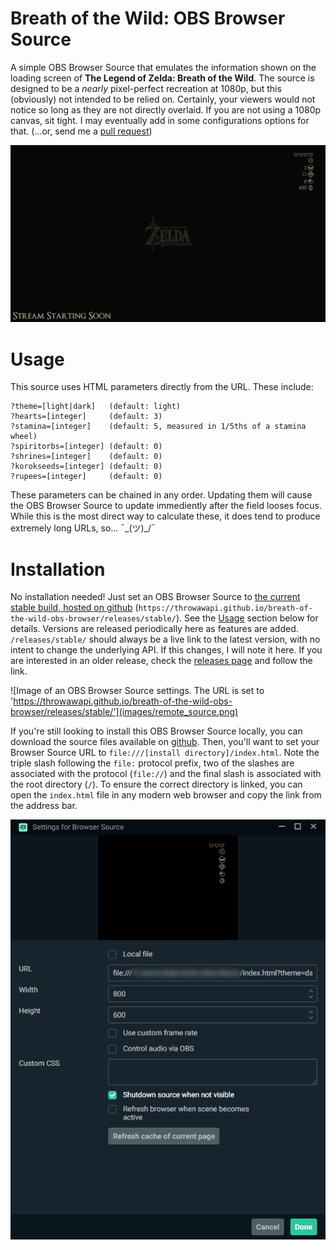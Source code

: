 # Breath of the Wild: OBS Browser Source

A simple OBS Browser Source that emulates the information shown on the loading screen of **The Legend of Zelda: Breath of the Wild**. The source is designed to be a *nearly* pixel-perfect recreation at 1080p, but this (obviously) not intended to be relied on. Certainly, your viewers would not notice so long as they are not directly overlaid. If you are not using a 1080p canvas, sit tight. I may eventually add in some configurations options for that. (...or, send me a [pull request](https://github.com/throwawAPI/breath-of-the-wild-obs-browser/pulls))

![An example of the Browser Source used in an OBS scene. The source is placed in the upper left, similar to the placement in-game.](images/obs_theme_example.png)

# Usage

This source uses HTML parameters directly from the URL. These include:
```
?theme=[light|dark]   (default: light)
?hearts=[integer]     (default: 3)
?stamina=[integer]    (default: 5, measured in 1/5ths of a stamina wheel)
?spiritorbs=[integer] (default: 0)
?shrines=[integer]    (default: 0)
?korokseeds=[integer] (default: 0)
?rupees=[integer]     (default: 0)
```

These parameters can be chained in any order. Updating them will cause the OBS Browser Source to update immediently after the field looses focus. While this is the most direct way to calculate these, it does tend to produce extremely long URLs, so... ¯\_(ツ)_/¯

# Installation
No installation needed! Just set an OBS Browser Source to [the current stable build, hosted on github](https://throwawapi.github.io/breath-of-the-wild-obs-browser/releases/stable/) (`https://throwawapi.github.io/breath-of-the-wild-obs-browser/releases/stable/`). See the [Usage](#usage) section below for details. Versions are released periodically here as features are added. `/releases/stable/` should always be a live link to the latest version, with no intent to change the underlying API. If this changes, I will note it here. If you are interested in an older release, check the [releases page](https://github.com/throwawAPI/breath-of-the-wild-obs-browser/releases) and follow the link.

![Image of an OBS Browser Source settings. The URL is set to 'https://throwawapi.github.io/breath-of-the-wild-obs-browser/releases/stable/'](images/remote_source.png)

If you're still looking to install this OBS Browser Source locally, you can download the source files available on [github](https://github.com/throwawAPI/breath-of-the-wild-obs-browser). Then, you'll want to set your Browser Source URL to `file:///[install directory]/index.html`. Note the triple slash following the `file:` protocol prefix, two of the slashes are associated with the protocol (`file://`) and the final slash is associated with the root directory (`/`). To ensure the correct directory is linked, you can open the `index.html` file in any modern web browser and copy the link from the address bar.

![Image of an OBS Browser Source settings. The URL is set to 'file:///.../index.html'](images/local_source.png)
